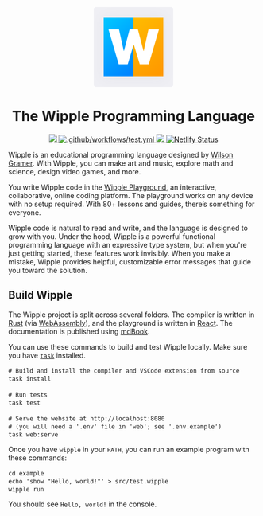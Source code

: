 <p align="center">
  <a href="https://wipple.org">
    <img src="web/home/images/logo.svg">
  </a>
</p>

<h1 align="center">
  The Wipple Programming Language
</h1>

<p align="center">
  <a href="https://wipple.org/docs">
    <img src="https://img.shields.io/badge/docs-wipple.org%2Fdocs-blue">
  </a>
  <a href="https://github.com/wipplelang/wipple/actions/workflows/test.yml">
    <img src="https://github.com/wipplelang/wipple/actions/workflows/test.yml/badge.svg?branch=main" alt=".github/workflows/test.yml">
  </a>
  <a href="https://codecov.io/gh/wipplelang/wipple" >
    <img src="https://codecov.io/gh/wipplelang/wipple/branch/main/graph/badge.svg?token=45CTMYY78V"/>
  </a>
  <a href="https://app.netlify.com/sites/wipple/deploys">
    <img src="https://api.netlify.com/api/v1/badges/e72cbb94-f8a4-4e15-8769-11d51bbae200/deploy-status" alt="Netlify Status">
  </a>
<p>

Wipple is an educational programming language designed by [Wilson Gramer](https://gramer.dev). With Wipple, you can make art and music, explore math and science, design video games, and more.

You write Wipple code in the [Wipple Playground](https://wipple.org/playground), an interactive, collaborative, online coding platform. The playground works on any device with no setup required. With 80+ lessons and guides, there’s something for everyone.

Wipple code is natural to read and write, and the language is designed to grow with you. Under the hood, Wipple is a powerful functional programming language with an expressive type system, but when you're just getting started, these features work invisibly. When you make a mistake, Wipple provides helpful, customizable error messages that guide you toward the solution.

## Build Wipple

The Wipple project is split across several folders. The compiler is written in [Rust](https://rust-lang.org) (via [WebAssembly](https://webassembly.org)), and the playground is written in [React](https://react.dev). The documentation is published using [mdBook](https://github.com/rust-lang/mdBook).

You can use these commands to build and test Wipple locally. Make sure you have [`task`](https://taskfile.dev) installed.

```shell
# Build and install the compiler and VSCode extension from source
task install

# Run tests
task test

# Serve the website at http://localhost:8080
# (you will need a '.env' file in 'web'; see '.env.example')
task web:serve
```

Once you have `wipple` in your `PATH`, you can run an example program with these commands:

```
cd example
echo 'show "Hello, world!"' > src/test.wipple
wipple run
```

You should see `Hello, world!` in the console.
